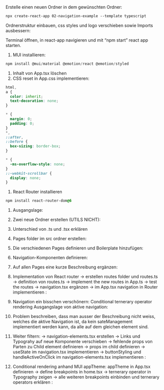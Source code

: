 Erstelle einen neuen Ordner in dem gewünschten Ordner:

```css
npx create-react-app 02-navigation-example --template typescript
```

Ordnerstruktur einbauen, css styles und logo verschieben sowie Imports ausbessern:

Terminal öffnen, in react-app navigieren und mit “npm start” react app starten.

1. MUI installieren:

```jsx
npm install @mui/material @emotion/react @emotion/styled
```

1. Inhalt von App.tsx löschen
2. CSS reset in App.css implementieren:

```css
html,
a {
  color: inherit;
  text-decoration: none;
}

* {
  margin: 0;
  padding: 0;
}
*,
::after,
::before {
  box-sizing: border-box;
}

* {
  -ms-overflow-style: none;
}
::-webkit-scrollbar {
  display: none;
}
```

1. React Router installieren

```css
npm install react-router-dom@6
```

1. Ausgangslage:

1. Zwei neue Ordner erstellen (UTILS NICHT):

1. Unterschied von .ts und .tsx erklären
1. Pages folder im src ordner erstellen:

1. Die verschiedenen Pages definieren und Boilerplate hinzufügen:

1. Navigation-Komponenten definieren:

1. Auf allen Pages eine kurze Beschreibung ergänzen:

1. Implementation von React router → erstellen routes folder und routes.ts → definition von routes.ts → implement the new routes in App.ts → test the routes → navigation.tsx ergänzen → im App.tsx navigation in Router implementieren :

1. Navigation ein bisschen verschönern: Conditional ternerary operator rendering Ausgangslage von aktive navigation:

1. Problem beschreiben, dass man ausser der Beschreibung nicht weiss, welches die aktive Navigation ist, da kein sateManagement implementiert werden kann, da alle auf dem gleichen element sind.
1. Weiter filtern: → navigation-elements.tsx erstellen → Links und Typograhy auf neue Komponente verschieben → fehlende props von Parten zu Child element definieren → props im child definieren → useState im navigation.tsx implementieren → buttonStyling und handleActiveOnClick im navigation-elements.tsx implementieren :

1. Conditional rendering anhand MUI appTheme: appTheme in App.tsx definieren → define breakpoints in home.tsx → ternerary operator in Typography zeigen → alle weiteren breakpoints einbinden und ternerary operators erklären :
